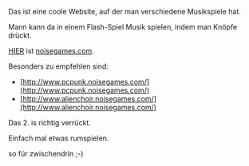 <!--
.. title: noisegames
.. slug: 163-noisegames
.. date: 2007-06-24 00:56:54
.. tags: Internet
.. description: 
.. type: text
-->

Das ist eine coole Website, auf der man verschiedene Musikspiele hat.
<!-- TEASER_END -->

Mann kann da in einem Flash-Spiel Musik spielen, indem man Knöpfe drückt.

[HIER](http://www.noisegames.com/index.html) ist [noisegames.com](http://www.noisegames.com/index.html).

Besonders zu empfehlen sind:

- [http://www.pcpunk.noisegames.com/](http://www.pcpunk.noisegames.com/)
- [http://www.alienchoir.noisegames.com/](http://www.alienchoir.noisegames.com/)

Das 2. is richtig verrückt.

Einfach mal etwas rumspielen.

so für zwischendrin ;-)
